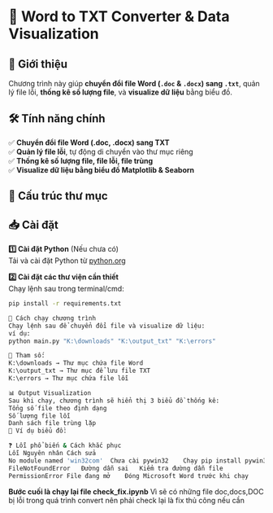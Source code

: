 # 📝 Word to TXT Converter & Data Visualization

## 📌 Giới thiệu
Chương trình này giúp **chuyển đổi file Word (`.doc` & `.docx`) sang `.txt`**,
quản lý file lỗi, **thống kê số lượng file**, và **visualize dữ liệu** bằng biểu đồ.

## 🛠 Tính năng chính
✅ **Chuyển đổi file Word (.doc, .docx) sang TXT**  
✅ **Quản lý file lỗi**, tự động di chuyển vào thư mục riêng  
✅ **Thống kê số lượng file, file lỗi, file trùng**  
✅ **Visualize dữ liệu bằng biểu đồ Matplotlib & Seaborn**  

## 📂 Cấu trúc thư mục

## 📥 Cài đặt
**1️⃣ Cài đặt Python** (Nếu chưa có)  
Tải và cài đặt Python từ [python.org](https://www.python.org/downloads/)

**2️⃣ Cài đặt các thư viện cần thiết**  
Chạy lệnh sau trong terminal/cmd:
```sh
pip install -r requirements.txt

🚀 Cách chạy chương trình
Chạy lệnh sau để chuyển đổi file và visualize dữ liệu:
ví dụ:
python main.py "K:\downloads" "K:\output_txt" "K:\errors"

📌 Tham số:
K:\downloads → Thư mục chứa file Word
K:\output_txt → Thư mục để lưu file TXT
K:\errors → Thư mục chứa file lỗi

📊 Output Visualization
Sau khi chạy, chương trình sẽ hiển thị 3 biểu đồ thống kê:
Tổng số file theo định dạng
Số lượng file lỗi
Danh sách file trùng lặp
📌 Ví dụ biểu đồ:

❓ Lỗi phổ biến & Cách khắc phục
Lỗi	Nguyên nhân	Cách sửa
No module named 'win32com'	Chưa cài pywin32	Chạy pip install pywin32
FileNotFoundError	Đường dẫn sai	Kiểm tra đường dẫn file
PermissionError	File đang mở	Đóng Microsoft Word trước khi chạy
```
**Bước cuối là chạy lại file check_fix.ipynb**
Vì sẽ có những file doc,docs,DOC bị lỗi trong quá trình convert nên phải check lại là fix thủ công nếu cần
